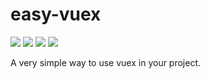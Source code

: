 # easy-vuex

[![](https://api.travis-ci.org/HalZhan/easy-vuex.svg?branch=master)](https://travis-ci.org/HalZhan/easy-vuex)
[![](https://img.shields.io/david/HalZhan/easy-vuex.svg)](https://github.com/HalZhan/easy-vuex)
[![](https://img.shields.io/david/dev/HalZhan/easy-vuex.svg)](https://github.com/HalZhan/easy-vuex)
[![](https://img.shields.io/github/license/HalZhan/easy-vuex.svg)](https://github.com/HalZhan/easy-vuex)

A very simple way to use vuex in your project.
